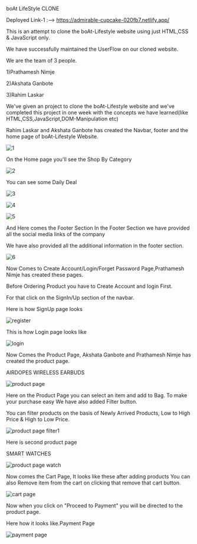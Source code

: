 boAt LifeStyle CLONE

Deployed Link-1 :--> https://admirable-cupcake-020fb7.netlify.app/

This is an attempt to clone the boAt-Lifestyle website using just HTML,CSS & JavaScript only.

We have successfully maintained the UserFlow on our cloned website.

We are the team of 3 people.

1)Prathamesh Nimje

2)Akshata Ganbote

3)Rahim Laskar

We've given an project to clone the boAt-Lifestyle website and we've completed this project in one week with the concepts we have learned(like HTML,CSS,JavaScript,DOM-Manipulation etc)

Rahim Laskar and Akshata Ganbote has created the Navbar, footer and the home page of boAt-Lifestyle Website.

![1](https://user-images.githubusercontent.com/113714058/205993164-83b3db5a-d672-4a4d-a79b-bedc6540fd8b.png)


On the Home page you'll see the Shop By Category


![2](https://user-images.githubusercontent.com/113714058/205993462-87ea5b03-175e-4779-97b9-f3909f1d304a.png)

You can see some Daily Deal

![3](https://user-images.githubusercontent.com/113714058/205993931-081da9a2-bab9-4bc7-a2db-1d142769b313.png)


![4](https://user-images.githubusercontent.com/113714058/205993941-5b9b9b5f-1263-4d06-abe5-70eec22db229.png)


![5](https://user-images.githubusercontent.com/113714058/205993945-950d2d2b-2689-4d8c-b617-e198aafd71ca.png)

And Here comes the Footer Section In the Footer Section we have provided all the social media links of the company

We have also provided all the additional information in the footer section.


![6](https://user-images.githubusercontent.com/113714058/205993948-219a909c-4b44-4382-9c40-049fbe74bc2b.png)


Now Comes to Create Account/Login/Forget Password Page,Prathamesh Nimje has created these pages.

Before Ordering Product you have to Create Account and login First.

For that click on the SignIn/Up section of the navbar.

Here is how SignUp page looks

![register](https://user-images.githubusercontent.com/113714058/205994790-39edc7c9-c7d1-486b-b71e-791c8f879ef7.png)

This is how Login page looks like

![login](https://user-images.githubusercontent.com/113714058/205995731-4883d781-542b-4a48-801c-10912622ac7d.png)

Now Comes the Product Page, Akshata Ganbote and Prathamesh Nimje has created the product page.

AIRDOPES WIRELESS EARBUDS

![product page](https://user-images.githubusercontent.com/113714058/205996115-8ae8e4b6-d935-472b-b5ab-e47f3dfb3eb5.png)

Here on the Product Page you can select an item and add to Bag. To make your purchase easy We have also added Filter button.

You can filter products on the basis of Newly Arrived Products, Low to High Price & High to Low Price.

![product page filter1](https://user-images.githubusercontent.com/113714058/205997000-2912dcf9-0dc3-43db-8c02-c50608ddd48c.png)

Here is second product page

SMART WATCHES

![product page watch](https://user-images.githubusercontent.com/113714058/205996574-1bca03a4-f62d-4076-86e9-390791da3cc1.png)

Now comes the Cart Page, It looks like these after adding products You can also Remove item from the cart on clicking that remove that cart button.

![cart page ](https://user-images.githubusercontent.com/113714058/205997232-02cb993d-b844-4423-bc60-db883c7f93c7.png)

Now when you click on "Proceed to Payment" you will be directed to the product page.

Here how it looks like.Payment Page

![payment page](https://user-images.githubusercontent.com/113714058/205997533-fa539eac-63b1-4a65-9fb1-8d4924bf62c6.png)
